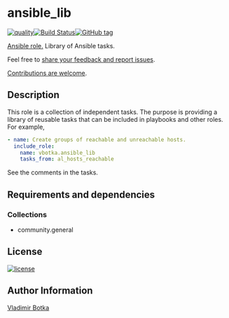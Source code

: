 # ansible_lib

[![quality](https://img.shields.io/ansible/quality/39556)](https://galaxy.ansible.com/vbotka/ansible_lib)[![Build Status](https://app.travis-ci.com/vbotka/ansible-lib.svg?branch=master)](https://app.travis-ci.com/vbotka/ansible-lib)[![GitHub tag](https://img.shields.io/github/v/tag/vbotka/ansible-lib)](https://github.com/vbotka/ansible-lib/tags)

[Ansible role.](https://galaxy.ansible.com/vbotka/ansible_lib/) Library of Ansible tasks.

Feel free to [share your feedback and report issues](https://github.com/vbotka/ansible-lib/issues).

[Contributions are welcome](https://github.com/firstcontributions/first-contributions).


## Description

This role is a collection of independent tasks. The purpose is providing a library of reusable tasks
that can be included in playbooks and other roles. For example,

```yaml
- name: Create groups of reachable and unreachable hosts.
  include_role:
    name: vbotka.ansible_lib
    tasks_from: al_hosts_reachable
```

See the comments in the tasks.


## Requirements and dependencies

### Collections

* community.general


## License

[![license](https://img.shields.io/badge/license-BSD-red.svg)](https://www.freebsd.org/doc/en/articles/bsdl-gpl/article.html)


## Author Information

[Vladimir Botka](https://botka.info)
